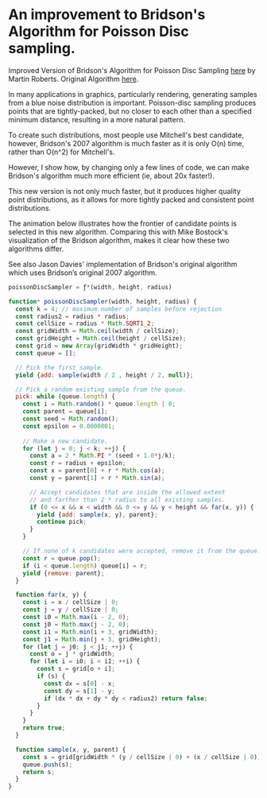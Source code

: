 # An improvement to Bridson's Algorithm for Poisson Disc sampling.

Improved Version of Bridson's Algorithm for Poisson Disc Sampling [here](https://observablehq.com/@techsparx/an-improvement-on-bridsons-algorithm-for-poisson-disc-samp/2) by Martin Roberts.
Original Algorithm [here](https://www.cs.ubc.ca/~rbridson/docs/bridson-siggraph07-poissondisk.pdf).

In many applications in graphics, particularly rendering, generating samples from a blue noise distribution is 
important. Poisson-disc sampling produces points that are tightly-packed, but no closer to each other than a specified 
minimum distance, resulting in a more natural pattern.

To create such distributions, most people use Mitchell's best candidate, however, Bridson's 2007 algorithm is much 
faster as it is only O(n) time, rather than O(n^2) for Mitchell's.

However, I show how, by changing only a few lines of code, we can make Bridson's algorithm much more efficient (ie, 
about 20x faster!).

This new version is not only much faster, but it produces higher quality point distributions, as it allows for more 
tightly packed and consistent point distributions.

The animation below illustrates how the frontier of candidate points is selected in this new algorithm. Comparing 
this with Mike Bostock's visualization of the Bridson algorithm, makes it clear how these two algorithms differ.

See also Jason Davies' implementation of Bridson's original algorithm which uses Bridson’s original 2007 algorithm.

```javascript
poissonDiscSampler = ƒ*(width, height, radius)
```

```javascript
function* poissonDiscSampler(width, height, radius) {
  const k = 4; // maximum number of samples before rejection
  const radius2 = radius * radius;
  const cellSize = radius * Math.SQRT1_2;
  const gridWidth = Math.ceil(width / cellSize);
  const gridHeight = Math.ceil(height / cellSize);
  const grid = new Array(gridWidth * gridHeight);
  const queue = [];

  // Pick the first sample.
  yield {add: sample(width / 2 , height / 2, null)};

  // Pick a random existing sample from the queue.
  pick: while (queue.length) {
    const i = Math.random() * queue.length | 0;
    const parent = queue[i];
    const seed = Math.random();
    const epsilon = 0.0000001;
    
    // Make a new candidate.
    for (let j = 0; j < k; ++j) {
      const a = 2 * Math.PI * (seed + 1.0*j/k);
      const r = radius + epsilon;
      const x = parent[0] + r * Math.cos(a);
      const y = parent[1] + r * Math.sin(a);

      // Accept candidates that are inside the allowed extent
      // and farther than 2 * radius to all existing samples.
      if (0 <= x && x < width && 0 <= y && y < height && far(x, y)) {
        yield {add: sample(x, y), parent};
        continue pick;
      }
    }

    // If none of k candidates were accepted, remove it from the queue.
    const r = queue.pop();
    if (i < queue.length) queue[i] = r;
    yield {remove: parent};
  }

  function far(x, y) {
    const i = x / cellSize | 0;
    const j = y / cellSize | 0;
    const i0 = Math.max(i - 2, 0);
    const j0 = Math.max(j - 2, 0);
    const i1 = Math.min(i + 3, gridWidth);
    const j1 = Math.min(j + 3, gridHeight);
    for (let j = j0; j < j1; ++j) {
      const o = j * gridWidth;
      for (let i = i0; i < i1; ++i) {
        const s = grid[o + i];
        if (s) {
          const dx = s[0] - x;
          const dy = s[1] - y;
          if (dx * dx + dy * dy < radius2) return false;
        }
      }
    }
    return true;
  }

  function sample(x, y, parent) {
    const s = grid[gridWidth * (y / cellSize | 0) + (x / cellSize | 0)] = [x, y];
    queue.push(s);
    return s;
  }
}
```